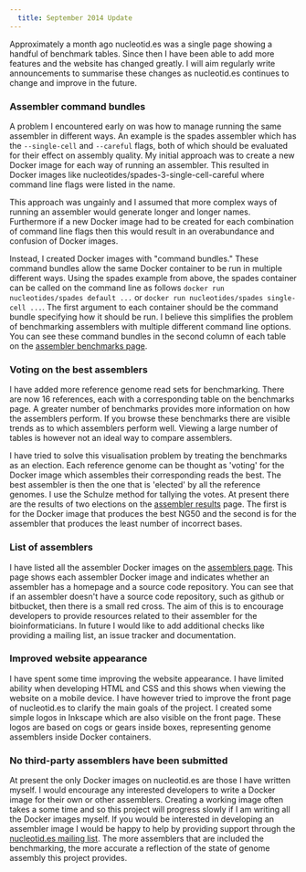 ```yaml
---
  title: September 2014 Update
---
```


Approximately a month ago nucleotid.es was a single page showing a handful of
benchmark tables. Since then I have been able to add more features and the
website has changed greatly. I will aim regularly write announcements to
summarise these changes as nucleotid.es continues to change and improve in the
future.

### Assembler command bundles

A problem I encountered early on was how to manage running the same assembler
in different ways. An example is the spades assembler which has the
`--single-cell` and `--careful` flags, both of which should be evaluated for
their effect on assembly quality. My initial approach was to create a new
Docker image for each way of running an assembler. This resulted in Docker
images like nucleotides/spades-3-single-cell-careful where command line flags
were listed in the name.

This approach was ungainly and I assumed that more complex ways of running an
assembler would generate longer and longer names. Furthermore if a new Docker
image had to be created for each combination of command line flags then this
would result in an overabundance and confusion of Docker images.

Instead, I created Docker images with "command bundles." These command bundles
allow the same Docker container to be run in multiple different ways. Using the
spades example from above, the spades container can be called on the command
line as follows `docker run nucleotides/spades default ...` or `docker run
nucleotides/spades single-cell ...`. The first argument to each container
should be the command bundle specifying how it should be run. I believe this
simplifies the problem of benchmarking assemblers with multiple different
command line options. You can see these command bundles in the second column of
each table on the [assembler benchmarks page][1].

### Voting on the best assemblers

I have added more reference genome read sets for benchmarking. There are now 16
references, each with a corresponding table on the benchmarks page. A greater
number of benchmarks provides more information on how the assemblers perform.
If you browse these benchmarks there are visible trends as to which assemblers
perform well. Viewing a large number of tables is however not an ideal way to
compare assemblers.

I have tried to solve this visualisation problem by treating the benchmarks as
an election. Each reference genome can be thought as 'voting' for the Docker
image which assembles their corresponding reads the best. The best assembler is
then the one that is 'elected' by all the reference genomes. I use the Schulze
method for tallying the votes. At present there are the results of two
elections on the [assembler results][2] page. The first is for the Docker image
that produces the best NG50 and the second is for the assembler that produces
the least number of incorrect bases.

### List of assemblers

I have listed all the assembler Docker images on the [assemblers page][3]. This
page shows each assembler Docker image and indicates whether an assembler has a
homepage and a source code repository. You can see that if an assembler doesn't
have a source code repository, such as github or bitbucket, then there is a
small red cross. The aim of this is to encourage developers to provide
resources related to their assembler for the bioinformaticians. In future I
would like to add additional checks like providing a mailing list, an issue
tracker and documentation.

### Improved website appearance

I have spent some time improving the website appearance. I have limited ability
when developing HTML and CSS and this shows when viewing the website on a
mobile device. I have however tried to improve the front page of nucleotid.es
to clarify the main goals of the project. I created some simple logos in
Inkscape which are also visible on the front page. These logos are based on
cogs or gears inside boxes, representing genome assemblers inside Docker
containers.

### No third-party assemblers have been submitted

At present the only Docker images on nucleotid.es are those I have written
myself. I would encourage any interested developers to write a Docker image for
their own or other assemblers. Creating a working image often takes a some time
and so this project will progress slowly if I am writing all the Docker images
myself. If you would be interested in developing an assembler image I would be
happy to help by providing support through the [nucleotid.es mailing list][4].
The more assemblers that are included the benchmarking, the more accurate a
reflection of the state of genome assembly this project provides.

[1]: http://nucleotid.es/benchmarks/
[2]: http://nucleotid.es/results/
[3]: http://nucleotid.es/assemblers/
[4]: http://nucleotid.es/mailing-list/

